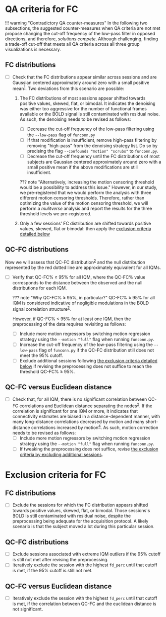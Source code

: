# QA criteria for FC

!!! warning "Contradictory QA counter-measures"
    In the following two subsections, the suggested counter-measures when QA criteria are not met propose changing the cut-off frequency of the low-pass filter in opposed directions, and therefore, *solutions compete*.
    Although challenging, finding a trade-off cut-off that meets all QA criteria across all three group visualizations is necessary.

## FC distributions

- [ ] Check that the FC distributions appear similar across sessions and are Gaussian centered approximately around zero with a small positive mean<sup>[1]</sup>.
    Two deviations from this scenario are possible:

    1. The FC distributions of most sessions appear shifted towards positive values, skewed, flat, or bimodal. 
        It indicates the denoising was either too aggressive for the number of functional frames available or the BOLD signal is still contaminated with residual noise.
        As such, the denoising needs to be revised as follows:

        - [ ] Decrease the cut-off frequency of the low-pass filtering using the `--low-pass` flag of `funconn.py`
        - [ ] If that modification is insufficient, remove high-pass filtering by removing "high-pass" from the denoising strategy list.
              Do so by precising the flag `--confounds "motion" "scrubs"` to `funconn.py`.
        - [ ] Decrease the cut-off frequency until the FC distributions of most subjects are Gaussian centered approximately around zero with a small positive mean if the above modifications are still insufficient.

        ??? note "Alternatively, increasing the motion censoring threshold would be a possibility to address this issue."
            However, in our study, we pre-registered that we would perform the analysis with three different motion censoring thresholds.
            Therefore, rather than optimizing the value of the motion censoring threshold, we will perform a *mulitverse* analysis and report the results for the three threshold levels we pre-registered.

    2. Only a few sessions' FC distribution are shifted towards positive values, skewed, flat or bimodal: then apply the [exclusion criteria detailed below](#fc-distributions-1)

## QC-FC distributions

Now we will assess that QC-FC distribution<sup>[2]</sup> and the null distribution represented by the red dotted line are approximately equivalent for all IQMs. 

- [ ] Verify that QC-FC% &ge; 95% for all IQM, where the QC-FC% value corresponds to the distance between the observed and the null distributions for each IQM.

    ??? note "Why QC-FC% &ge; 95%, in particular?"
        QC-FC% &ge; 95% for all IQM is considered indicative of negligible modulations in the BOLD signal correlation structure<sup>[2]</sup>.

    However, if QC-FC% &lt; 95% for at least one IQM, then the preprocessing of the data requires revisiting as follows:

    - [ ] Include more motion regressors by switching motion regression strategy using the `--motion "full"` flag when running `funconn.py`.
    - [ ] Increase the cut-off frequency of the low-pass filtering using the `--low-pass` flag of `funconn.py` if the QC-FC distribution still does not meet the 95% cutoff.
    - [ ] Exclude additional sessions following [the exclusion criteria detailed below](#qc-fc-distributions-1) if revising the preprocessing does not suffice to reach the threshold QC-FC% &ge; 95%.
    
## QC-FC versus Euclidean distance

- [ ] Check that, for all IQM, there is no significant correlation between QC-FC correlations and Euclidean distance separating the nodes<sup>[2]</sup>.
    If the correlation is significant for one IQM or more, it indicates that connectivity estimates are biased in a distance-dependent manner, with many long-distance correlations decreased by motion and many short-distance correlations increased by motion<sup>[4]</sup>.
    As such, motion correction needs to be revised as follows:
    - [ ] Include more motion regressors by switching motion regression strategy using the `--motion "full"` flag when running `funconn.py`.
    - [ ] If tweaking the preprocessing does not suffice, revise [the exclusion criteria by excluding additional sessions](qaqc-criteria-FC.md#qc-fc-versus-euclidean-distance-1).

# Exclusion criteria for FC

## FC distributions

- [ ] Exclude the sessions for which the FC distribution appears shifted towards positive values, skewed, flat, or bimodal.
    Those sessions's BOLD is still contaminated with residual noise, despite the preprocessing being adequate for the acquisition protocol. 
    A likely scenario is that the subject moved a lot during this particular session.

## QC-FC distributions

- [ ] Exclude sessions associated with extreme IQM outliers if the 95% cutoff is still not met after revising the preprocessing.
- [ ] Iteratively exclude the session with the highest `fd_perc` until that cutoff is met, if the 95% cutoff is still not met.

## QC-FC versus Euclidean distance

- [ ] Iteratively exclude the session with the highest `fd_perc` until that cutoff is met, if the correlation between QC-FC and the euclidean distance is not significant.

[1]: https://doi.org/10.3389/fnins.2023.1092125 "Morfini, F., Whitfield-Gabrieli, S., and Nieto-Castañón, A. “Functional Connectivity MRI Quality Control Procedures in CONN.” Front Neurosci 17 (2023). doi:10.3389/fnins.2023.1092125"
[2]: https://doi.org/10.1016/j.neuroimage.2017.03.020 "Ciric, R. et al. “Benchmarking of Participant-Level Confound Regression Strategies for the Control of Motion Artifact in Studies of Functional Connectivity. (2017)” NeuroImage, doi:10.1016/j.neuroimage.2017.03.020"
[3]: https://doi.org/10.1016/j.neuroimage.2017.03.056 "Bright, M. & Murphy, K., Cleaning up the fMRI time series: Mitigating noise with advanced acquisition and correction strategies. (2017) NeuroImage. doi:10.1016/j.neuroimage.2017.03.056"
[4]: https://doi.org/10.1016/j.neuroimage.2011.10.018 "Power, Jonathan D., Kelly A. Barnes, Abraham Z. Snyder, Bradley L. Schlaggar, and Steven E. Petersen. “Spurious but Systematic Correlations in Functional Connectivity MRI Networks Arise from Subject Motion.” NeuroImage 59, no. 3 (February 2012): 2142–54, doi:10.1016/j.neuroimage.2011.10.01" 

